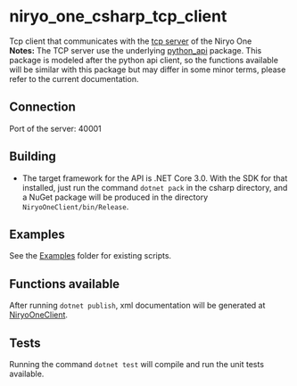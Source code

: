# niryo_one_csharp_tcp_client
Tcp client that communicates with the [tcp server](../..) of the Niryo One
<br>**Notes:** The TCP server use the underlying [python_api](../../../niryo_one_python_api) package. This package is modeled after the python api client, so the functions available will be similar with this package but may differ in some minor terms, please refer to the current documentation.

## Connection

Port of the server: 40001

## Building

* The target framework for the API is .NET Core 3.0. With the SDK for that installed, just run the command `dotnet pack` in the csharp directory, and a NuGet package will be produced in the directory `NiryoOneClient/bin/Release`. 

## Examples

See the [Examples](Examples) folder for existing scripts.

## Functions available

After running `dotnet publish`, xml documentation will be generated at [NiryoOneClient](NiryoOneClient/bin/Debug/netcoreapp3.0/publish/NiryoOneClient.xml). 

## Tests

Running the command `dotnet test` will compile and run the unit tests available.